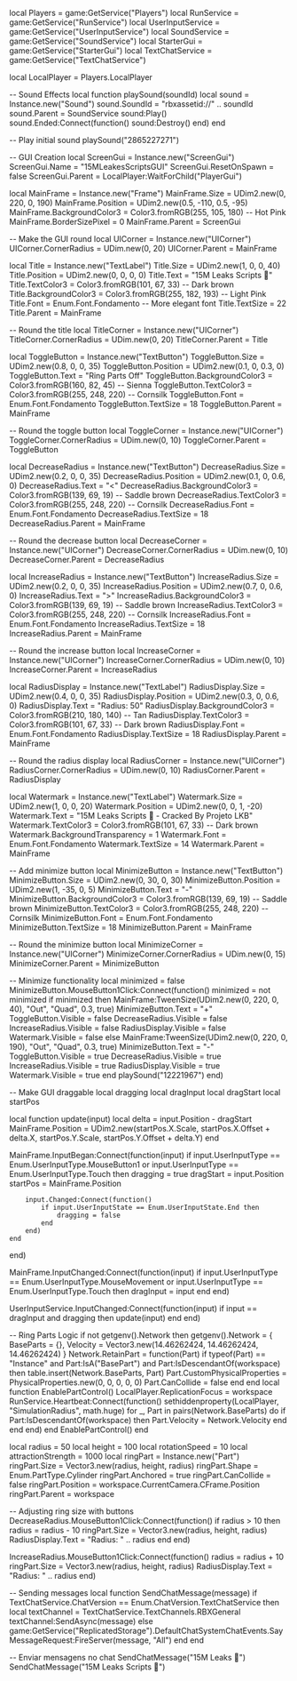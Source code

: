 local Players = game:GetService("Players")
local RunService = game:GetService("RunService")
local UserInputService = game:GetService("UserInputService")
local SoundService = game:GetService("SoundService")
local StarterGui = game:GetService("StarterGui")
local TextChatService = game:GetService("TextChatService")

local LocalPlayer = Players.LocalPlayer

-- Sound Effects
local function playSound(soundId)
    local sound = Instance.new("Sound")
    sound.SoundId = "rbxassetid://" .. soundId
    sound.Parent = SoundService
    sound:Play()
    sound.Ended:Connect(function()
        sound:Destroy()
    end)
end

-- Play initial sound
playSound("2865227271")

-- GUI Creation
local ScreenGui = Instance.new("ScreenGui")
ScreenGui.Name = "15MLeakesScriptsGUI"
ScreenGui.ResetOnSpawn = false
ScreenGui.Parent = LocalPlayer:WaitForChild("PlayerGui")

local MainFrame = Instance.new("Frame")
MainFrame.Size = UDim2.new(0, 220, 0, 190)
MainFrame.Position = UDim2.new(0.5, -110, 0.5, -95)
MainFrame.BackgroundColor3 = Color3.fromRGB(255, 105, 180) -- Hot Pink
MainFrame.BorderSizePixel = 0
MainFrame.Parent = ScreenGui

-- Make the GUI round
local UICorner = Instance.new("UICorner")
UICorner.CornerRadius = UDim.new(0, 20)
UICorner.Parent = MainFrame

local Title = Instance.new("TextLabel")
Title.Size = UDim2.new(1, 0, 0, 40)
Title.Position = UDim2.new(0, 0, 0, 0)
Title.Text = "15M Leaks Scripts 💜"
Title.TextColor3 = Color3.fromRGB(101, 67, 33) -- Dark brown
Title.BackgroundColor3 = Color3.fromRGB(255, 182, 193) -- Light Pink
Title.Font = Enum.Font.Fondamento -- More elegant font
Title.TextSize = 22
Title.Parent = MainFrame

-- Round the title
local TitleCorner = Instance.new("UICorner")
TitleCorner.CornerRadius = UDim.new(0, 20)
TitleCorner.Parent = Title

local ToggleButton = Instance.new("TextButton")
ToggleButton.Size = UDim2.new(0.8, 0, 0, 35)
ToggleButton.Position = UDim2.new(0.1, 0, 0.3, 0)
ToggleButton.Text = "Ring Parts Off"
ToggleButton.BackgroundColor3 = Color3.fromRGB(160, 82, 45) -- Sienna
ToggleButton.TextColor3 = Color3.fromRGB(255, 248, 220) -- Cornsilk
ToggleButton.Font = Enum.Font.Fondamento
ToggleButton.TextSize = 18
ToggleButton.Parent = MainFrame

-- Round the toggle button
local ToggleCorner = Instance.new("UICorner")
ToggleCorner.CornerRadius = UDim.new(0, 10)
ToggleCorner.Parent = ToggleButton

local DecreaseRadius = Instance.new("TextButton")
DecreaseRadius.Size = UDim2.new(0.2, 0, 0, 35)
DecreaseRadius.Position = UDim2.new(0.1, 0, 0.6, 0)
DecreaseRadius.Text = "<"
DecreaseRadius.BackgroundColor3 = Color3.fromRGB(139, 69, 19) -- Saddle brown
DecreaseRadius.TextColor3 = Color3.fromRGB(255, 248, 220) -- Cornsilk
DecreaseRadius.Font = Enum.Font.Fondamento
DecreaseRadius.TextSize = 18
DecreaseRadius.Parent = MainFrame

-- Round the decrease button
local DecreaseCorner = Instance.new("UICorner")
DecreaseCorner.CornerRadius = UDim.new(0, 10)
DecreaseCorner.Parent = DecreaseRadius

local IncreaseRadius = Instance.new("TextButton")
IncreaseRadius.Size = UDim2.new(0.2, 0, 0, 35)
IncreaseRadius.Position = UDim2.new(0.7, 0, 0.6, 0)
IncreaseRadius.Text = ">"
IncreaseRadius.BackgroundColor3 = Color3.fromRGB(139, 69, 19) -- Saddle brown
IncreaseRadius.TextColor3 = Color3.fromRGB(255, 248, 220) -- Cornsilk
IncreaseRadius.Font = Enum.Font.Fondamento
IncreaseRadius.TextSize = 18
IncreaseRadius.Parent = MainFrame

-- Round the increase button
local IncreaseCorner = Instance.new("UICorner")
IncreaseCorner.CornerRadius = UDim.new(0, 10)
IncreaseCorner.Parent = IncreaseRadius

local RadiusDisplay = Instance.new("TextLabel")
RadiusDisplay.Size = UDim2.new(0.4, 0, 0, 35)
RadiusDisplay.Position = UDim2.new(0.3, 0, 0.6, 0)
RadiusDisplay.Text = "Radius: 50"
RadiusDisplay.BackgroundColor3 = Color3.fromRGB(210, 180, 140) -- Tan
RadiusDisplay.TextColor3 = Color3.fromRGB(101, 67, 33) -- Dark brown
RadiusDisplay.Font = Enum.Font.Fondamento
RadiusDisplay.TextSize = 18
RadiusDisplay.Parent = MainFrame

-- Round the radius display
local RadiusCorner = Instance.new("UICorner")
RadiusCorner.CornerRadius = UDim.new(0, 10)
RadiusCorner.Parent = RadiusDisplay

local Watermark = Instance.new("TextLabel")
Watermark.Size = UDim2.new(1, 0, 0, 20)
Watermark.Position = UDim2.new(0, 0, 1, -20)
Watermark.Text = "15M Leaks Scripts 💜 - Cracked By Projeto LKB"
Watermark.TextColor3 = Color3.fromRGB(101, 67, 33) -- Dark brown
Watermark.BackgroundTransparency = 1
Watermark.Font = Enum.Font.Fondamento
Watermark.TextSize = 14
Watermark.Parent = MainFrame

-- Add minimize button
local MinimizeButton = Instance.new("TextButton")
MinimizeButton.Size = UDim2.new(0, 30, 0, 30)
MinimizeButton.Position = UDim2.new(1, -35, 0, 5)
MinimizeButton.Text = "-"
MinimizeButton.BackgroundColor3 = Color3.fromRGB(139, 69, 19) -- Saddle brown
MinimizeButton.TextColor3 = Color3.fromRGB(255, 248, 220) -- Cornsilk
MinimizeButton.Font = Enum.Font.Fondamento
MinimizeButton.TextSize = 18
MinimizeButton.Parent = MainFrame

-- Round the minimize button
local MinimizeCorner = Instance.new("UICorner")
MinimizeCorner.CornerRadius = UDim.new(0, 15)
MinimizeCorner.Parent = MinimizeButton

-- Minimize functionality
local minimized = false
MinimizeButton.MouseButton1Click:Connect(function()
    minimized = not minimized
    if minimized then
        MainFrame:TweenSize(UDim2.new(0, 220, 0, 40), "Out", "Quad", 0.3, true)
        MinimizeButton.Text = "+"
        ToggleButton.Visible = false
        DecreaseRadius.Visible = false
        IncreaseRadius.Visible = false
        RadiusDisplay.Visible = false
        Watermark.Visible = false
    else
        MainFrame:TweenSize(UDim2.new(0, 220, 0, 190), "Out", "Quad", 0.3, true)
        MinimizeButton.Text = "-"
        ToggleButton.Visible = true
        DecreaseRadius.Visible = true
        IncreaseRadius.Visible = true
        RadiusDisplay.Visible = true
        Watermark.Visible = true
    end
    playSound("12221967")
end)

-- Make GUI draggable
local dragging
local dragInput
local dragStart
local startPos

local function update(input)
    local delta = input.Position - dragStart
    MainFrame.Position = UDim2.new(startPos.X.Scale, startPos.X.Offset + delta.X, startPos.Y.Scale, startPos.Y.Offset + delta.Y)
end

MainFrame.InputBegan:Connect(function(input)
    if input.UserInputType == Enum.UserInputType.MouseButton1 or input.UserInputType == Enum.UserInputType.Touch then
        dragging = true
        dragStart = input.Position
        startPos = MainFrame.Position
        
        input.Changed:Connect(function()
            if input.UserInputState == Enum.UserInputState.End then
                dragging = false
            end
        end)
    end
end)

MainFrame.InputChanged:Connect(function(input)
    if input.UserInputType == Enum.UserInputType.MouseMovement or input.UserInputType == Enum.UserInputType.Touch then
        dragInput = input
    end
end)

UserInputService.InputChanged:Connect(function(input)
    if input == dragInput and dragging then
        update(input)
    end
end)

-- Ring Parts Logic
if not getgenv().Network then
    getgenv().Network = {
        BaseParts = {},
        Velocity = Vector3.new(14.46262424, 14.46262424, 14.46262424)
    }
    Network.RetainPart = function(Part)
        if typeof(Part) == "Instance" and Part:IsA("BasePart") and Part:IsDescendantOf(workspace) then
            table.insert(Network.BaseParts, Part)
            Part.CustomPhysicalProperties = PhysicalProperties.new(0, 0, 0, 0, 0)
            Part.CanCollide = false
        end
    end
    local function EnablePartControl()
        LocalPlayer.ReplicationFocus = workspace
        RunService.Heartbeat:Connect(function()
            sethiddenproperty(LocalPlayer, "SimulationRadius", math.huge)
            for _, Part in pairs(Network.BaseParts) do
                if Part:IsDescendantOf(workspace) then
                    Part.Velocity = Network.Velocity
                end
            end
        end)
    end
    EnablePartControl()
end

local radius = 50
local height = 100
local rotationSpeed = 10
local attractionStrength = 1000
local ringPart = Instance.new("Part")
ringPart.Size = Vector3.new(radius, height, radius)
ringPart.Shape = Enum.PartType.Cylinder
ringPart.Anchored = true
ringPart.CanCollide = false
ringPart.Position = workspace.CurrentCamera.CFrame.Position
ringPart.Parent = workspace

-- Adjusting ring size with buttons
DecreaseRadius.MouseButton1Click:Connect(function()
    if radius > 10 then
        radius = radius - 10
        ringPart.Size = Vector3.new(radius, height, radius)
        RadiusDisplay.Text = "Radius: " .. radius
    end
end)

IncreaseRadius.MouseButton1Click:Connect(function()
    radius = radius + 10
    ringPart.Size = Vector3.new(radius, height, radius)
    RadiusDisplay.Text = "Radius: " .. radius
end)

-- Sending messages
local function SendChatMessage(message)
    if TextChatService.ChatVersion == Enum.ChatVersion.TextChatService then
        local textChannel = TextChatService.TextChannels.RBXGeneral
        textChannel:SendAsync(message)
    else
        game:GetService("ReplicatedStorage").DefaultChatSystemChatEvents.SayMessageRequest:FireServer(message, "All")
    end
end

-- Enviar mensagens no chat
SendChatMessage("15M Leaks 💜")
SendChatMessage("15M Leaks Scripts 📝")
